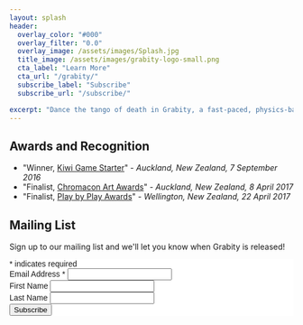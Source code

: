```yaml
---
layout: splash
header:
  overlay_color: "#000"
  overlay_filter: "0.0"
  overlay_image: /assets/images/Splash.jpg
  title_image: /assets/images/grabity-logo-small.png
  cta_label: "Learn More"
  cta_url: "/grabity/"
  subscribe_label: "Subscribe"
  subscribe_url: "/subscribe/"

excerpt: "Dance the tango of death in Grabity, a fast-paced, physics-based arena brawler."
---
```


## Awards and Recognition

- "Winner, [Kiwi Game Starter](http://nzgda.com/news/kiwi-game-starter-2016/)" - *Auckland, New Zealand, 7 September 2016*
- "Finalist, [Chromacon Art Awards](http://www.chromacon.co.nz/art-awards/)" - *Auckland, New Zealand, 8 April 2017*
- "Finalist, [Play by Play Awards](http://www.playbyplay.co.nz/awards/)" - *Wellington, New Zealand, 22 April 2017*

## Mailing List

Sign up to our mailing list and we'll let you know when Grabity is released!

<!-- Begin MailChimp Signup Form -->
<link href="//cdn-images.mailchimp.com/embedcode/classic-10_7.css" rel="stylesheet" type="text/css">
<style type="text/css">
	#mc_embed_signup{background:#fff; clear:left; font:14px Helvetica,Arial,sans-serif; }
	/* Add your own MailChimp form style overrides in your site stylesheet or in this style block.
	   We recommend moving this block and the preceding CSS link to the HEAD of your HTML file. */
</style>
<div id="mc_embed_signup">
<form action="//teamninjathumbs.us15.list-manage.com/subscribe/post?u=6217632c8c99eae0374b1ac53&amp;id=ec50340cef" method="post" id="mc-embedded-subscribe-form" name="mc-embedded-subscribe-form" class="validate" target="_blank" novalidate>
    <div id="mc_embed_signup_scroll">
	
<div class="indicates-required"><span class="asterisk">*</span> indicates required</div>
<div class="mc-field-group">
	<label for="mce-EMAIL">Email Address  <span class="asterisk">*</span>
</label>
	<input type="email" value="" name="EMAIL" class="required email" id="mce-EMAIL">
</div>
<div class="mc-field-group">
	<label for="mce-FNAME">First Name </label>
	<input type="text" value="" name="FNAME" class="" id="mce-FNAME">
</div>
<div class="mc-field-group">
	<label for="mce-LNAME">Last Name </label>
	<input type="text" value="" name="LNAME" class="" id="mce-LNAME">
</div>
	<div id="mce-responses" class="clear">
		<div class="response" id="mce-error-response" style="display:none"></div>
		<div class="response" id="mce-success-response" style="display:none"></div>
	</div>    <!-- real people should not fill this in and expect good things - do not remove this or risk form bot signups-->
    <div style="position: absolute; left: -5000px;" aria-hidden="true"><input type="text" name="b_6217632c8c99eae0374b1ac53_ec50340cef" tabindex="-1" value=""></div>
    <div class="clear"><input type="submit" value="Subscribe" name="subscribe" id="mc-embedded-subscribe" class="button"></div>
    </div>
</form>
</div>
<!--End mc_embed_signup-->